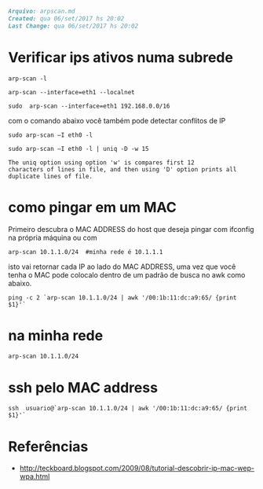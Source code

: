 ``` markdown
Arquivo: arpscan.md
Created: qua 06/set/2017 hs 20:02
Last Change: qua 06/set/2017 hs 20:02
```

# Verificar ips ativos numa subrede

    arp-scan -l

    arp-scan --interface=eth1 --localnet

    sudo  arp-scan --interface=eth1 192.168.0.0/16

com o comando abaixo você também pode detectar conflitos de IP

    sudo arp-scan –I eth0 -l

    sudo arp-scan –I eth0 -l | uniq -D -w 15

    The uniq option using option 'w' is compares first 12
    characters of lines in file, and then using 'D' option prints all
    duplicate lines of file.


# como pingar em um MAC
Primeiro descubra o MAC ADDRESS do host que deseja pingar com ifconfig na
própria máquina ou com

    arp-scan 10.1.1.0/24  #minha rede é 10.1.1.1

isto vai retornar cada IP ao lado do MAC ADDRESS, uma vez
que você tenha o MAC pode colocalo dentro de um padrão de busca no awk
como abaixo.

    ping -c 2 `arp-scan 10.1.1.0/24 | awk '/00:1b:11:dc:a9:65/ {print $1}'`

# na minha rede

    arp-scan 10.1.1.0/24

# ssh pelo MAC address

    ssh  usuario@`arp-scan 10.1.1.0/24 | awk '/00:1b:11:dc:a9:65/ {print $1}'`

# Referências
* http://teckboard.blogspot.com/2009/08/tutorial-descobrir-ip-mac-wep-wpa.html
